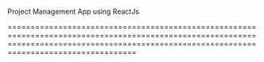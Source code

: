 Project Management App using ReactJs

==============================================================================================================================================================================================
